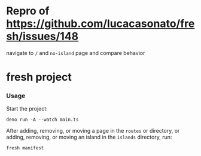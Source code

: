 # Repro of https://github.com/lucacasonato/fresh/issues/148

navigate to `/` and `no-island` page and compare behavior

# fresh project

### Usage

Start the project:

```
deno run -A --watch main.ts
```

After adding, removing, or moving a page in the `routes` or directory, or
adding, removing, or moving an island in the `islands` directory, run:

```
fresh manifest
```
